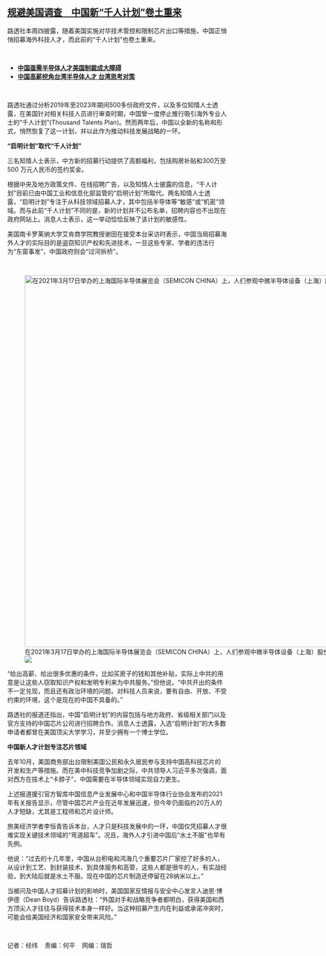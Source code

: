 <!--1692900000000-->
[规避美国调查　中国新“千人计划”卷土重来](https://www.rfa.org/mandarin/yataibaodao/junshiwaijiao/jw-08242023101046.html)
------

<p>路透社本周四披露，随着美国实施对华技术管控和限制芯片出口等措施，中国正悄悄招募海外科技人才，而此前的“千人计划”也卷土重来。</p><p><span class="result-title"> </span></p><ul><li><strong><a href="https://www.rfa.org/mandarin/yataibaodao/junshiwaijiao/hx2-03082023080234.html">中国亟需半导体人才美国制裁成大障碍</a></strong></li><li><a href="https://www.rfa.org/mandarin/yataibaodao/gangtai/hx2-12062019103453.html"><strong>中国高薪挖角台湾半导体人才 台湾思考对策</strong></a></li></ul><p><span class="result-title"> </span></p><p>路透社通过分析2019年至2023年期间500多份政府文件，以及多位知情人士透露，在美国针对相关科技人员进行审查时期，中国曾一度停止推行吸引海外专业人士的“千人计划”(Thousand Talents Plan)。然而两年后，中国以全新的名称和形式，悄然恢复了这一计划，并以此作为推动科技发展战略的一环。</p><p><strong>“启明计划”取代“千人计划”</strong></p><p>三名知情人士表示，中方新的招募行动提供了高额福利，包括购房补贴和300万至500 万元人民币的签约奖金。</p><p>根据中央及地方政策文件、在线招聘广告，以及知情人士披露的信息，“千人计划”目前已由中国工业和信息化部监管的“启明计划”所取代。两名知情人士透露，“启明计划”专注于从科技领域招募人才，其中包括半导体等“敏感”或“机密”领域。而与此前“千人计划”不同的是，新的计划并不公布名单，招聘内容也不出现在政府网站上。消息人士表示，这一举动恰恰反映了该计划的敏感性。</p><p>美国南卡罗莱纳大学艾肯商学院教授谢田在接受本台采访时表示，中国当局招募海外人才的实际目的是盗窃知识产权和先进技术，一旦这些专家、学者的违法行为“东窗事发”，中国政府则会“过河拆桥”。</p><p><span class="result-title"> </span></p><p><figure class="image-richtext image-inline captioned" style="width:1280px;"><img alt="在2021年3月17日举办的上海国际半导体展览会（SEMICON CHINA）上，人们参观中微半导体设备（上海）股份有限公司（简称“中微公司”）的展位。（路透社）" height="853" src="https://www.rfa.org/mandarin/yataibaodao/junshiwaijiao/jw-08242023101046.html/2021-03-17t095526z_780312731_rc2xcm9ej0qj_rtrmadp_3_semicon-china.jpg/@@images/c3e0d793-d677-4863-83f7-74e72ec9e2c0.jpeg" title="2021-03-17T095526Z_780312731_RC2XCM9EJ0QJ_RTRMADP_3_SEMICON-CHINA.JPG" width="1280"/><figcaption class="image-caption">在2021年3月17日举办的上海国际半导体展览会（SEMICON CHINA）上，人们参观中微半导体设备（上海）股份有限公司（简称“中微公司”）的展位。（路透社）</figcaption><small></small><div id="zoomattribute"><a data-caption="在2021年3月17日举办的上海国际半导体展览会（SEMICON CHINA）上，人们参观中微半导体设备（上海）股份有限公司（简称“中微公司”）的展位。（路透社）" data-fancybox="" href="https://www.rfa.org/mandarin/yataibaodao/junshiwaijiao/jw-08242023101046.html/2021-03-17t095526z_780312731_rc2xcm9ej0qj_rtrmadp_3_semicon-china.jpg" id="single_image" title="在2021年3月17日举办的上海国际半导体展览会（SEMICON CHINA）上，人们参观中微半导体设备（上海）股份有限公司（简称“中微公司”）的展位。（路透社）"><img src="/++plone++rfa-resources/img/icon-zoom.png"/></a></div></figure></p><p>“给出高薪、给出很多优惠的条件，比如买房子的钱和其他补贴，实际上中共的用意是让这些人窃取知识产权和发明专利来为中共服务。”但他说，“中共开出的条件不一定兑现，而且还有政治环境的问题。对科技人员来说，要有自由、开放、不受约束的环境，这个是现在的中国不具备的。”</p><p>路透社的报道还指出，中国“启明计划”的内容包括与地方政府、省级相关部门以及官方支持的中国芯片公司进行招聘合作。消息人士透露，入选“启明计划”的大多数申请者都曾在美国顶尖大学学习，并至少拥有一个博士学位。</p><p><strong>中国新人才计划专注芯片领域</strong></p><p>去年10月，美国商务部出台限制美国公民和永久居民参与支持中国高科技芯片的开发和生产等措施。而在美中科技竞争加剧之际，中共领导人习近平多次强调，面对西方在技术上“卡脖子”，中国需要在半导体领域实现自力更生。</p><p>上述报道援引官方智库中国信息产业发展中心和中国半导体行业协会发布的2021年有关报告显示，尽管中国芯片产业在近年发展迅速，但今年仍面临约20万人的人才短缺，尤其是工程师和芯片设计师。</p><p>旅美经济学者李恒青告诉本台，人才只是科技发展中的一环，中国仅凭招募人才很难实现关键技术领域的“弯道超车”。况且，海外人才引进中国后“水土不服”也早有先例。</p><p>他说：“过去的十几年里，中国从台积电和鸿海几个重要芯片厂家挖了好多的人，从设计到工艺、到封装技术、到具体服务和高管，这些人都是很牛的人，有实战经验，到大陆后就是水土不服。现在中国的芯片制造还停留在28纳米以上。”</p><p>当被问及中国人才招募计划的影响时，美国国家反情报与安全中心发言人迪恩·博伊德（Dean Boyd）告诉路透社：“外国对手和战略竞争者都明白，获得美国和西方顶尖人才往往与获得技术本身一样好。当这种招募产生内在利益或承诺冲突时，可能会给美国经济和国家安全带来风险。”</p><p><span class="result-title"> </span></p><p>记者：经纬    责编：何平    网编：瑞哲</p>

